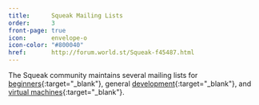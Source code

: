 ```yaml
---
title:      Squeak Mailing Lists
order:      3
front-page: true
icon:       envelope-o
icon-color: "#800040"
href:       http://forum.world.st/Squeak-f45487.html
---
```

The Squeak community maintains several mailing lists for 
[beginners]{:target="_blank"}, general [development]{:target="_blank"},
and [virtual machines]{:target="_blank"}.

[beginners]:        http://forum.world.st/Squeak-Beginners-f107673.html
[development]:      http://forum.world.st/Squeak-Dev-f45488.html
[virtual machines]: http://forum.world.st/Squeak-VM-f104410.html